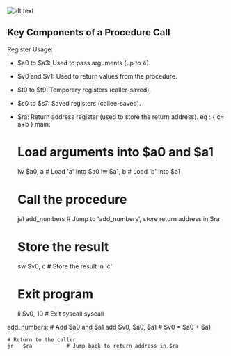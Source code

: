 
![alt text](<Screenshot 2024-11-24 at 2.19.30 PM.png>)


## Key Components of a Procedure Call
Register Usage:
- $a0 to $a3: Used to pass arguments (up to 4).
- $v0 and $v1: Used to return values from the procedure.
- $t0 to $t9: Temporary registers (caller-saved).
- $s0 to $s7: Saved registers (callee-saved).
- $ra: Return address register (used to store the return address).
eg : { c= a+b }
main:
    # Load arguments into $a0 and $a1
    lw   $a0, a        # Load 'a' into $a0
    lw   $a1, b        # Load 'b' into $a1

    # Call the procedure
    jal  add_numbers   # Jump to 'add_numbers', store return address in $ra

    # Store the result
    sw   $v0, c        # Store the result in 'c'

    # Exit program
    li   $v0, 10       # Exit syscall
    syscall

add_numbers:
    # Add $a0 and $a1
    add  $v0, $a0, $a1 # $v0 = $a0 + $a1

    # Return to the caller
    jr   $ra           # Jump back to return address in $ra

